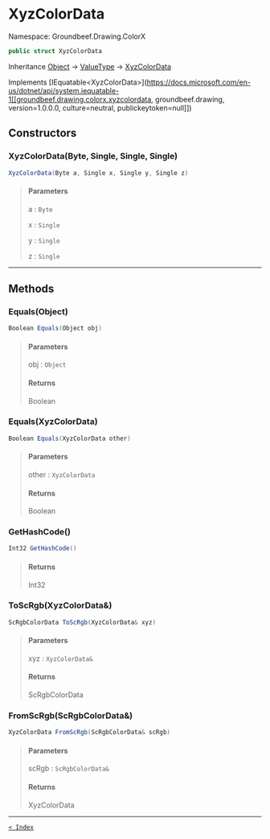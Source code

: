 # XyzColorData

Namespace: Groundbeef.Drawing.ColorX

```csharp
public struct XyzColorData
```

Inheritance [Object](https://docs.microsoft.com/en-us/dotnet/api/system.object) → [ValueType](https://docs.microsoft.com/en-us/dotnet/api/system.valuetype) → [XyzColorData](XyzColorData.md)

Implements [IEquatable&lt;XyzColorData&gt;](https://docs.microsoft.com/en-us/dotnet/api/system.iequatable-1[[groundbeef.drawing.colorx.xyzcolordata, groundbeef.drawing, version=1.0.0.0, culture=neutral, publickeytoken=null]])

## Constructors

### XyzColorData(Byte, Single, Single, Single)

```csharp
XyzColorData(Byte a, Single x, Single y, Single z)
```

> #### Parameters
> 
> a : `Byte`<br>
> 
> x : `Single`<br>
> 
> y : `Single`<br>
> 
> z : `Single`<br>
> 

---

## Methods

### Equals(Object)

```csharp
Boolean Equals(Object obj)
```

> #### Parameters
> 
> obj : `Object`<br>
> 
> #### Returns
> 
> Boolean<br>
> 

### Equals(XyzColorData)

```csharp
Boolean Equals(XyzColorData other)
```

> #### Parameters
> 
> other : `XyzColorData`<br>
> 
> #### Returns
> 
> Boolean<br>
> 

### GetHashCode()

```csharp
Int32 GetHashCode()
```

> #### Returns
> 
> Int32<br>
> 

### ToScRgb(XyzColorData&)

```csharp
ScRgbColorData ToScRgb(XyzColorData& xyz)
```

> #### Parameters
> 
> xyz : `XyzColorData&`<br>
> 
> #### Returns
> 
> ScRgbColorData<br>
> 

### FromScRgb(ScRgbColorData&)

```csharp
XyzColorData FromScRgb(ScRgbColorData& scRgb)
```

> #### Parameters
> 
> scRgb : `ScRgbColorData&`<br>
> 
> #### Returns
> 
> XyzColorData<br>
> 

---

[`< Index`](..\..\index.md)
